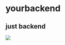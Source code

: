 # yourbackend
## just backend 
![](https://raw.githubusercontent.com/zeromicro/zero-doc/main/doc/images/go-zero.png)
